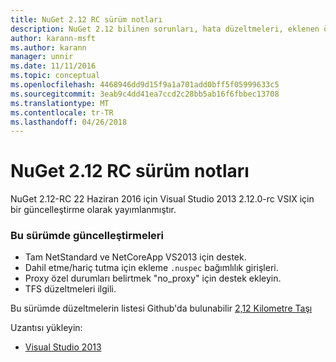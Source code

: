 ```yaml
---
title: NuGet 2.12 RC sürüm notları
description: NuGet 2.12 bilinen sorunları, hata düzeltmeleri, eklenen özellikleri ve dcr dahil olmak üzere RC sürüm notları.
author: karann-msft
ms.author: karann
manager: unnir
ms.date: 11/11/2016
ms.topic: conceptual
ms.openlocfilehash: 4468946dd9d15f9a1a701add0bff5f05999633c5
ms.sourcegitcommit: 3eab9c4dd41ea7ccd2c28bb5ab16f6fbbec13708
ms.translationtype: MT
ms.contentlocale: tr-TR
ms.lasthandoff: 04/26/2018
---
```

# <a name="nuget-212-rc-release-notes"></a>NuGet 2.12 RC sürüm notları

NuGet 2.12-RC 22 Haziran 2016 için Visual Studio 2013 2.12.0-rc VSIX için bir güncelleştirme olarak yayımlanmıştır.

### <a name="updates-in-this-release"></a>Bu sürümde güncelleştirmeleri

* Tam NetStandard ve NetCoreApp VS2013 için destek.
* Dahil etme/hariç tutma için ekleme `.nuspec` bağımlılık girişleri.
* Proxy özel durumları belirtmek "no_proxy" için destek ekleyin.
* TFS düzeltmeleri ilgili.

Bu sürümde düzeltmelerin listesi Github'da bulunabilir [2,12 Kilometre Taşı](https://github.com/NuGet/Home/issues?q=milestone%3A2.12+is%3Aclosed)

Uzantısı yükleyin:

* [Visual Studio 2013](https://dist.nuget.org/visualstudio-2013-vsix/v2.12.0-rc/NuGet.Tools.vsix)
